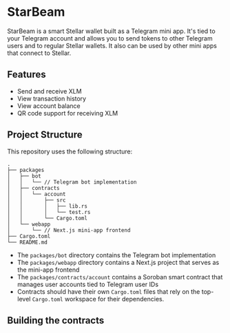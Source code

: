 # StarBeam

StarBeam is a smart Stellar wallet built as a Telegram mini app.
It's tied to your Telegram account and allows you to send tokens to other Telegram users and to regular Stellar wallets.
It also can be used by other mini apps that connect to Stellar.

## Features

- Send and receive XLM
- View transaction history
- View account balance
- QR code support for receiving XLM

## Project Structure

This repository uses the following structure:
```text
.
├── packages
│   ├── bot
│   │   └── // Telegram bot implementation
│   ├── contracts
│   │   └── account
│   │       ├── src
│   │       │   ├── lib.rs
│   │       │   └── test.rs
│   │       └── Cargo.toml
│   └── webapp
│       └── // Next.js mini-app frontend
├── Cargo.toml
└── README.md
```

- The `packages/bot` directory contains the Telegram bot implementation
- The `packages/webapp` directory contains a Next.js project that serves as the mini-app frontend
- The `packages/contracts/account` contains a Soroban smart contract that manages user accounts tied to Telegram user IDs
- Contracts should have their own `Cargo.toml` files that rely on the top-level `Cargo.toml` workspace for their dependencies.

## Building the contracts

```cargo build